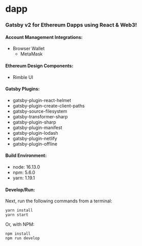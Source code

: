 # dapp
### **Gatsby v2** for **Ethereum Dapps** using **React** & **Web3**!

#### **Account Management Integrations:**

- Browser Wallet
    - MetaMask

#### **Ethereum Design Components:**
- Rimble UI

#### **Gatsby Plugins:**
- gatsby-plugin-react-helmet
- gatsby-plugin-create-client-paths
- gatsby-source-filesystem
- gatsby-transformer-sharp
- gatsby-plugin-sharp
- gatsby-plugin-manifest
- gatsby-plugin-lodash
- gatsby-plugin-netlify
- gatsby-plugin-offline      

#### **Build Environment:**
- node: 16.13.0
- npm: 5.6.0
- yarn: 1.19.1

#### **Develop/Run:**

Next, run the following commands from a terminal:

    yarn install
    yarn start

Or, with NPM:

    npm install
    npm run develop
